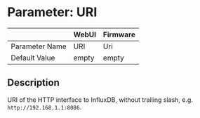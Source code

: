 # Parameter: URI

|                   | WebUI               | Firmware
|:---               |:---                 |:----
| Parameter Name    | URI                 | Uri
| Default Value     | empty               | empty


## Description

URI of the HTTP interface to InfluxDB, without trailing slash, e.g. `http://192.168.1.1:8086`.
